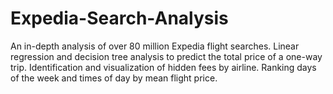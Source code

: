 # Expedia-Search-Analysis
An in-depth analysis of over 80 million Expedia flight searches. Linear regression and decision tree analysis to predict the total price of a one-way trip. Identification and visualization of hidden fees by airline. Ranking days of the week and times of day by mean flight price.
